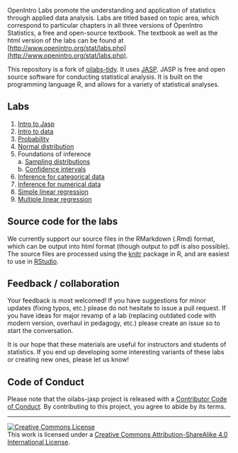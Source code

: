 OpenIntro Labs promote the understanding and application of statistics through  applied data analysis.
Labs are titled based on topic area, which correspond to  particular chapters in all three versions of OpenIntro Statistics, a free and  open-source textbook.
The textbook as well as the html version of the labs can be found at [http://www.openintro.org/stat/labs.php](http://www.openintro.org/stat/labs.php).

This repository is a fork of [oilabs-tidy](https://github.com/OpenIntroStat/oilabs-tidy). 
It uses [JASP](https://jasp-stats.org/).
JASP is free and open source software for conducting statistical analysis.
It is built on the programming language R, and allows for a variety of statistical analyses.

## Labs

1. [Intro to Jasp](http://openintrostat.github.io/oilabs-jasp/01_intro_to_jasp/intro_to_JASP.html)
2. [Intro to data](http://openintrostat.github.io/oilabs-jasp/02_intro_to_data/intro_to_data.html)
4. [Probability](http://openintrostat.github.io/oilabs-jasp/03_probability/probability.html)
3. [Normal distribution](http://openintrostat.github.io/oilabs-jasp/04_normal_distribution/normal_distribution.html)
5. Foundations of inference  
  a. [Sampling distributions](https://openintro.shinyapps.io/sampling_distributions_jasp/)  
  b. [Confidence intervals](https://openintro.shinyapps.io/confidence_intervals_jasp/)
6. [Inference for categorical data](https://openintro.shinyapps.io/inf_for_categorical_data_jasp/)
7. [Inference for numerical data](http://openintrostat.github.io/oilabs-jasp/07_inf_for_numerical_data/inf_for_numerical_data.html)
8. [Simple linear regression](http://openintrostat.github.io/oilabs-jasp/08_simple_regression/simple_regression.html)
9. [Multiple linear regression](http://openintrostat.github.io/oilabs-jasp/09_multiple_regression/multiple_regression.html)

## Source code for the labs

We currently support our source files in the RMarkdown (.Rmd) format, which can be output into html format (though output to pdf is also possible).
The source files are processed using the [knitr](http://yihui.name/knitr/) package in R, and are easiest to use in [RStudio](https://www.rstudio.com/products/rstudio/download/).

## Feedback / collaboration

Your feedback is most welcomed! If you have suggestions for minor updates (fixing typos, etc.) please do not hesitate to issue a pull request.
If you have ideas for major revamp of a lab (replacing outdated code with modern version, overhaul in  pedagogy, etc.) please create an issue so to start the conversation.

It is our hope that these materials are useful for instructors and students of  statistics.
If you end up developing some interesting variants of these labs or  creating new ones, please let us know!

## Code of Conduct
  
Please note that the oilabs-jasp project is released with a [Contributor Code of Conduct](https://contributor-covenant.org/version/2/0/CODE_OF_CONDUCT.html). 
By contributing to this project, you agree to abide by its terms.

* * *

<a rel="license" href="http://creativecommons.org/licenses/by-sa/4.0/"><img alt="Creative Commons License" style="border-width:0" src="https://i.creativecommons.org/l/by-sa/4.0/88x31.png" /></a><br />This work is licensed under a <a rel="license" href="http://creativecommons.org/licenses/by-sa/4.0/">Creative Commons Attribution-ShareAlike 4.0 International License</a>.